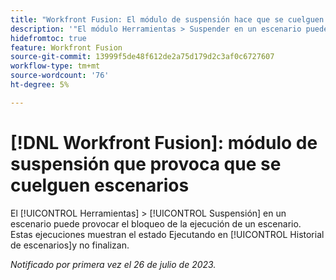 ```yaml
---
title: "Workfront Fusion: El módulo de suspensión hace que se cuelguen los escenarios"
description: '"El módulo Herramientas > Suspender en un escenario puede hacer que se cuelgue la ejecución de un escenario. Estas ejecuciones muestran el estado de En ejecución en el historial del escenario y no finalizan".'
hidefromtoc: true
feature: Workfront Fusion
source-git-commit: 13999f5de48f612de2a75d179d2c3af0c6727607
workflow-type: tm+mt
source-wordcount: '76'
ht-degree: 5%

---
```



# [!DNL Workfront Fusion]: módulo de suspensión que provoca que se cuelguen escenarios

El [!UICONTROL Herramientas] > [!UICONTROL Suspensión] en un escenario puede provocar el bloqueo de la ejecución de un escenario. Estas ejecuciones muestran el estado Ejecutando en [!UICONTROL Historial de escenarios]y no finalizan.

_Notificado por primera vez el 26 de julio de 2023._

